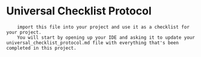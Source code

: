 # Universal Checklist Protocol
        
        import this file into your project and use it as a checklist for your project.
        You will start by opening up your IDE and asking it to update your universal_checklist_protocol.md file with everything that's been completed in this project.
        
        